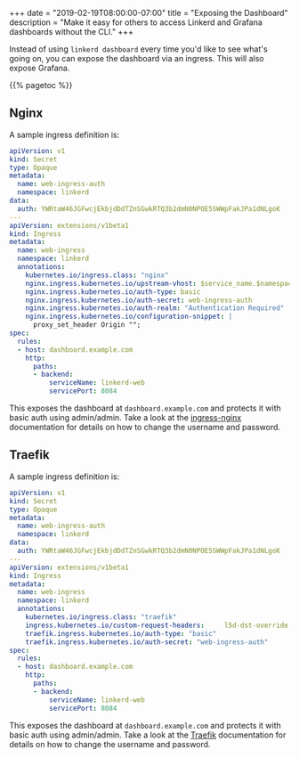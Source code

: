 +++
date = "2019-02-19T08:00:00-07:00"
title = "Exposing the Dashboard"
description = "Make it easy for others to access Linkerd and Grafana dashboards without the CLI."
+++

Instead of using `linkerd dashboard` every time you'd like to see what's going
on, you can expose the dashboard via an ingress. This will also expose Grafana.

{{% pagetoc %}}

## Nginx

A sample ingress definition is:

```yaml
apiVersion: v1
kind: Secret
type: Opaque
metadata:
  name: web-ingress-auth
  namespace: linkerd
data:
  auth: YWRtaW46JGFwcjEkbjdDdTZnSGwkRTQ3b2dmN0NPOE5SWWpFakJPa1dNLgoK
---
apiVersion: extensions/v1beta1
kind: Ingress
metadata:
  name: web-ingress
  namespace: linkerd
  annotations:
    kubernetes.io/ingress.class: "nginx"
    nginx.ingress.kubernetes.io/upstream-vhost: $service_name.$namespace.svc.cluster.local
    nginx.ingress.kubernetes.io/auth-type: basic
    nginx.ingress.kubernetes.io/auth-secret: web-ingress-auth
    nginx.ingress.kubernetes.io/auth-realm: "Authentication Required"
    nginx.ingress.kubernetes.io/configuration-snippet: |
      proxy_set_header Origin "";
spec:
  rules:
  - host: dashboard.example.com
    http:
      paths:
      - backend:
          serviceName: linkerd-web
          servicePort: 8084
```

This exposes the dashboard at `dashboard.example.com` and protects it with basic
auth using admin/admin. Take a look at the [ingress-nginx][nginx-auth]
documentation for details on how to change the username and password.

## Traefik

A sample ingress definition is:

```yaml
apiVersion: v1
kind: Secret
type: Opaque
metadata:
  name: web-ingress-auth
  namespace: linkerd
data:
  auth: YWRtaW46JGFwcjEkbjdDdTZnSGwkRTQ3b2dmN0NPOE5SWWpFakJPa1dNLgoK
---
apiVersion: extensions/v1beta1
kind: Ingress
metadata:
  name: web-ingress
  namespace: linkerd
  annotations:
    kubernetes.io/ingress.class: "traefik"
    ingress.kubernetes.io/custom-request-headers:     l5d-dst-override:linkerd-web.linkerd.svc.cluster.local
    traefik.ingress.kubernetes.io/auth-type: "basic"
    traefik.ingress.kubernetes.io/auth-secret: "web-ingress-auth"
spec:
  rules:
  - host: dashboard.example.com
    http:
      paths:
      - backend:
          serviceName: linkerd-web
          servicePort: 8084
```

This exposes the dashboard at `dashboard.example.com` and protects it with basic
auth using admin/admin. Take a look at the [Traefik][traefik-auth]
documentation for details on how to change the username and password.

[nginx-auth]: https://github.com/kubernetes/ingress-nginx/blob/master/docs/examples/auth/basic/README.md
[traefik-auth]: https://docs.traefik.io/user-guide/kubernetes/#basic-authentication
